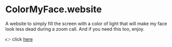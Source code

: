 # ColorMyFace.website

A website to simply fill the screen with a color of light that will make my face look less dead during a zoom call. And if you need this too, enjoy.

👉 click [here](https://bit.ly/color-my-face)
